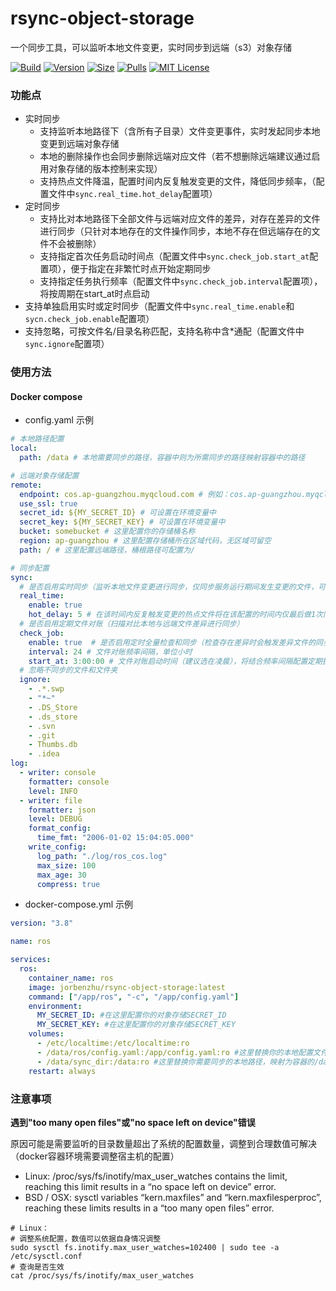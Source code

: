 # rsync-object-storage
一个同步工具，可以监听本地文件变更，实时同步到远端（s3）对象存储

[![Build]][build_url]
[![Version]][tag_url]
[![Size]][hub_url]
[![Pulls]][hub_url]
[![MIT License](http://img.shields.io/badge/license-MIT-blue.svg)](http://copyfree.org)

### 功能点

- 实时同步
  - 支持监听本地路径下（含所有子目录）文件变更事件，实时发起同步本地变更到远端对象存储
  - 本地的删除操作也会同步删除远端对应文件（若不想删除远端建议通过启用对象存储的版本控制来实现）
  - 支持热点文件降温，配置时间内反复触发变更的文件，降低同步频率，（配置文件中`sync.real_time.hot_delay`配置项）
- 定时同步
  - 支持比对本地路径下全部文件与远端对应文件的差异，对存在差异的文件进行同步（只针对本地存在的文件操作同步，本地不存在但远端存在的文件不会被删除）
  - 支持指定首次任务启动时间点（配置文件中`sync.check_job.start_at`配置项），便于指定在非繁忙时点开始定期同步
  - 支持指定任务执行频率（配置文件中`sync.check_job.interval`配置项），将按周期在start_at时点启动
- 支持单独启用实时或定时同步（配置文件中`sync.real_time.enable`和`sycn.check_job.enable`配置项）
- 支持忽略，可按文件名/目录名称匹配，支持名称中含*通配（配置文件中`sync.ignore`配置项）

### 使用方法
#### Docker compose
- config.yaml 示例
```yaml
# 本地路径配置
local:
  path: /data # 本地需要同步的路径，容器中则为所需同步的路径映射容器中的路径

# 远端对象存储配置
remote:
  endpoint: cos.ap-guangzhou.myqcloud.com # 例如：cos.ap-guangzhou.myqcloud.com
  use_ssl: true
  secret_id: ${MY_SECRET_ID} # 可设置在环境变量中
  secret_key: ${MY_SECRET_KEY} # 可设置在环境变量中
  bucket: somebucket # 这里配置你的存储桶名称
  region: ap-guangzhou # 这里配置存储桶所在区域代码，无区域可留空
  path: / # 这里配置远端路径，桶根路径可配置为/

# 同步配置
sync:
  # 是否启用实时同步（监听本地文件变更进行同步，仅同步服务运行期间发生变更的文件，可结合check_job实现全量同步）
  real_time:
    enable: true 
    hot_delay: 5 # 在该时间内反复触发变更的热点文件将在该配置的时间内仅最后做1次同步动作，单位分钟（可有效减少反复变更带来的流量消耗）
  # 是否启用定期文件对账（扫描对比本地与远端文件差异进行同步）
  check_job:
    enable: true  # 是否启用定时全量检查和同步（检查存在差异时会触发差异文件的同步）
    interval: 24 # 文件对账频率间隔，单位小时
    start_at: 3:00:00 # 文件对账启动时间（建议选在凌晨），将结合频率间隔配置定期执行
  # 忽略不同步的文件和文件夹
  ignore:
    - .*.swp
    - "*~"
    - .DS_Store
    - .ds_store
    - .svn
    - .git
    - Thumbs.db
    - .idea
log:
  - writer: console
    formatter: console
    level: INFO 
  - writer: file
    formatter: json
    level: DEBUG
    format_config:
      time_fmt: "2006-01-02 15:04:05.000"
    write_config:
      log_path: "./log/ros_cos.log"
      max_size: 100
      max_age: 30
      compress: true
```
- docker-compose.yml 示例
```yaml
version: "3.8"

name: ros

services:
  ros:
    container_name: ros
    image: jorbenzhu/rsync-object-storage:latest
    command: ["/app/ros", "-c", "/app/config.yaml"]
    environment:
      MY_SECRET_ID: #在这里配置你的对象存储SECRET_ID
      MY_SECRET_KEY: #在这里配置你的对象存储SECRET_KEY
    volumes:
      - /etc/localtime:/etc/localtime:ro
      - /data/ros/config.yaml:/app/config.yaml:ro #这里替换你的本地配置文件路径，映射为容器的/app/config.yaml路径
      - /data/sync_dir:/data:ro #这里替换你需要同步的本地路径，映射为容器的/data路径
    restart: always
```

### 注意事项

**遇到"too many open files"或"no space left on device"错误**

原因可能是需要监听的目录数量超出了系统的配置数量，调整到合理数值可解决（docker容器环境需要调整宿主机的配置）

- Linux: /proc/sys/fs/inotify/max_user_watches contains the limit, reaching this limit results in a “no space left on device” error.
- BSD / OSX: sysctl variables “kern.maxfiles” and “kern.maxfilesperproc”, reaching these limits results in a “too many open files” error.
```shell
# Linux：
# 调整系统配置，数值可以依据自身情况调整
sudo sysctl fs.inotify.max_user_watches=102400 | sudo tee -a /etc/sysctl.conf
# 查询是否生效
cat /proc/sys/fs/inotify/max_user_watches

```

[build_url]: https://github.com/jorben/rsync-object-storage/
[hub_url]: https://hub.docker.com/r/jorbenzhu/rsync-object-storage/
[tag_url]: https://hub.docker.com/r/jorbenzhu/rsync-object-storage/tags

[Build]: https://github.com/jorben/rsync-object-storage/actions/workflows/dockerbuild.yml/badge.svg
[Size]: https://img.shields.io/docker/image-size/jorbenzhu/rsync-object-storage/latest?color=066da5&label=size
[Pulls]: https://img.shields.io/docker/pulls/jorbenzhu/rsync-object-storage.svg?style=flat&label=pulls&logo=docker
[Version]: https://img.shields.io/docker/v/jorbenzhu/rsync-object-storage/latest?arch=amd64&sort=semver&color=066da5